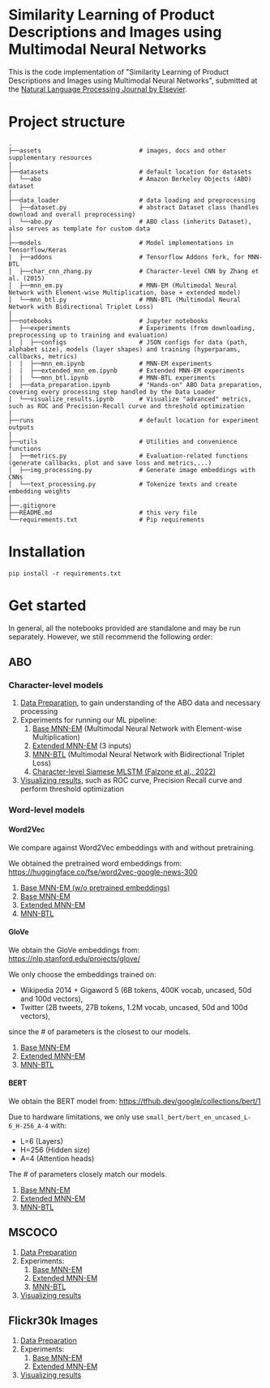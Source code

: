 # Similarity Learning of Product Descriptions and Images using Multimodal Neural Networks

This is the code implementation of "Similarity Learning of Product Descriptions and Images using Multimodal Neural Networks", submitted at the [Natural Language Processing Journal by Elsevier](https://www.sciencedirect.com/journal/natural-language-processing-journal).

# Project structure

    .
    ├──assets                           # images, docs and other supplementary resources
    |
    ├──datasets                         # default location for datasets
    │  └──abo                           # Amazon Berkeley Objects (ABO) dataset
    │
    ├──data_loader                      # data loading and preprocessing
    │  ├──dataset.py                    # abstract Dataset class (handles download and overall preprocessing)
    │  └──abo.py                        # ABO class (inherits Dataset), also serves as template for custom data
    │
    ├──models                           # Model implementations in Tensorflow/Keras
    |  ├──addons                        # Tensorflow Addons fork, for MNN-BTL
    │  ├──char_cnn_zhang.py             # Character-level CNN by Zhang et al. (2015)
    │  ├──mnn_em.py                     # MNN-EM (Multimodal Neural Network with Element-wise Multiplication, base + extended model)
    │  └──mnn_btl.py                    # MNN-BTL (Multimodal Neural Network with Bidirectional Triplet Loss)
    |
    ├──notebooks                        # Jupyter notebooks
    │  ├──experiments                   # Experiments (from downloading, preprocessing up to training and evaluation)
    |  |  ├──configs                    # JSON configs for data (path, alphabet size), models (layer shapes) and training (hyperparams, callbacks, metrics)
    |  |  ├──mnn_em.ipynb               # MNN-EM experiments
    |  |  ├──extended_mnn_em.ipynb      # Extended MNN-EM experiments
    |  |  └──mnn_btl.ipynb              # MNN-BTL experiments
    |  ├──data_preparation.ipynb        # "Hands-on" ABO Data preparation, covering every processing step handled by the Data Loader
    |  └──visualize_results.ipynb       # Visualize "advanced" metrics, such as ROC and Precision-Recall curve and threshold optimization
    |
    ├──runs                             # default location for experiment outputs
    |
    ├──utils                            # Utilities and convenience functions
    │  ├──metrics.py                    # Evaluation-related functions (generate callbacks, plot and save loss and metrics,...)
    │  ├──img_processing.py             # Generate image embeddings with CNNs
    │  └──text_processing.py            # Tokenize texts and create embedding weights
    │
    ├──.gitignore
    ├──README.md                        # this very file
    └──requirements.txt                 # Pip requirements

# Installation
```
pip install -r requirements.txt
```

# Get started
In general, all the notebooks provided are standalone and may be run separately. However, we still recommend the following order:
## ABO
### Character-level models
1. [Data Preparation](./notebooks/data_preparation_amazon.ipynb), to gain understanding of the ABO data and necessary processing
2. Experiments for running our ML pipeline:
    1. [Base MNN-EM](./notebooks/experiments/mnn_em_amazon.ipynb) (Multimodal Neural Network with Element-wise Multiplication)
    2. [Extended MNN-EM](./notebooks/experiments/extended_mnn_em_amazon.ipynb) (3 inputs)
    3. [MNN-BTL](./notebooks/experiments/mnn_btl_amazon.ipynb) (Multimodal Neural Network with Bidirectional Triplet Loss)
    4. [Character-level Siamese MLSTM (Falzone et al., 2022)](./notebooks/experiments/siam_char_mlstm_falzone_amazon.ipynb)
3. [Visualizing results](./notebooks/visualize_results_amazon.ipynb), such as ROC curve, Precision Recall curve and perform threshold optimization
### Word-level models
#### Word2Vec
We compare against Word2Vec embeddings with and without pretraining.

We obtained the pretrained word embeddings from: https://huggingface.co/fse/word2vec-google-news-300
1. [Base MNN-EM (w/o pretrained embeddings)](./notebooks/experiments/mnn_em_w2v_amazon.ipynb)
2. [Base MNN-EM](./notebooks/experiments/mnn_em_w2v_pretrained_amazon.ipynb)
3. [Extended MNN-EM](./notebooks/experiments/extended_mnn_em_w2v_pretrained_amazon.ipynb)
4. [MNN-BTL](./notebooks/experiments/mnn_btl_w2v_pretrained_amazon.ipynb)
#### GloVe
We obtain the GloVe embeddings from: https://nlp.stanford.edu/projects/glove/

We only choose the embeddings trained on:
* Wikipedia 2014 + Gigaword 5 (6B tokens, 400K vocab, uncased, 50d and 100d vectors),
* Twitter (2B tweets, 27B tokens, 1.2M vocab, uncased, 50d and 100d vectors),

since the # of parameters is the closest to our models.
1. [Base MNN-EM](./notebooks/experiments/mnn_em_glove_amazon.ipynb)
2. [Extended MNN-EM](./notebooks/experiments/extended_mnn_em_glove_amazon.ipynb)
3. [MNN-BTL](./notebooks/experiments/mnn_btl_glove_amazon.ipynb)

#### BERT
We obtain the BERT model from: https://tfhub.dev/google/collections/bert/1

Due to hardware limitations, we only use `small_bert/bert_en_uncased_L-6_H-256_A-4` with:
* L=6 (Layers)
* H=256 (Hidden size)
* A=4 (Attention heads)

The # of parameters closely match our models.
1. [Base MNN-EM](./notebooks/experiments/mnn_em_bert_amazon.ipynb)
2. [Extended MNN-EM](./notebooks/experiments/extended_mnn_em_bert_amazon.ipynb)
3. [MNN-BTL](./notebooks/experiments/mnn_btl_bert_amazon.ipynb)

## MSCOCO
1. [Data Preparation](./notebooks/data_preparation_mscoco.ipynb)
2. Experiments:
    1. [Base MNN-EM](./notebooks/experiments/mnn_em_mscoco.ipynb)
    2. [Extended MNN-EM](./notebooks/experiments/extended_mnn_em_mscoco.ipynb)
    3. [MNN-BTL](./notebooks/experiments/mnn_btl_mscoco.ipynb)
3. [Visualizing results](./notebooks/visualize_results_mscoco.ipynb)
## Flickr30k Images
1. [Data Preparation](./notebooks/data_preparation_flickr30k.ipynb)
2. Experiments:
    1. [Base MNN-EM](./notebooks/experiments/mnn_em_flickr30k.ipynb)
    2. [Extended MNN-EM](./notebooks/experiments/extended_mnn_em_flickr30k.ipynb)
3. [Visualizing results](./notebooks/visualize_results_flickr30k.ipynb)